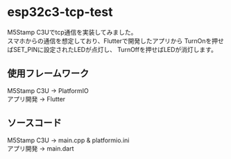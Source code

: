 # esp32c3-tcp-test
M5Stamp C3Uでtcp通信を実装してみました。</br>
スマホからの通信を想定しており、Flutterで開発したアプリから
TurnOnを押せばSET_PINに設定されたLEDが点灯し、
TurnOffを押せばLEDが消灯します。</br>
## 使用フレームワーク
M5Stamp C3U -> PlatformIO</br>
アプリ開発 -> Flutter</br>
## ソースコード
M5Stamp C3U -> main.cpp & platformio.ini</br>
アプリ開発 -> main.dart</br>
